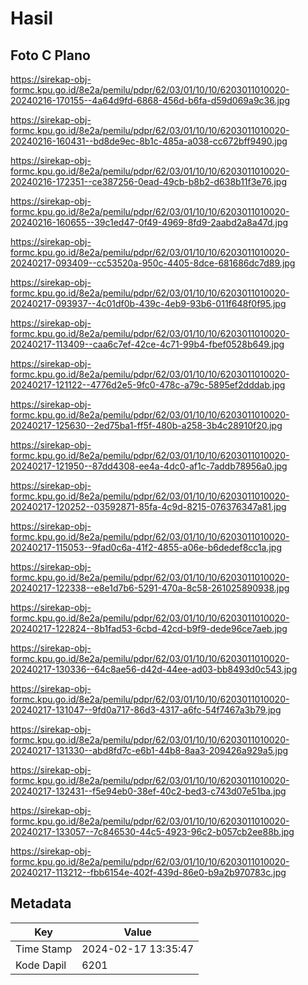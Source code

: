 # Hasil

## Foto C Plano

https://sirekap-obj-formc.kpu.go.id/8e2a/pemilu/pdpr/62/03/01/10/10/6203011010020-20240216-170155--4a64d9fd-6868-456d-b6fa-d59d069a9c36.jpg

https://sirekap-obj-formc.kpu.go.id/8e2a/pemilu/pdpr/62/03/01/10/10/6203011010020-20240216-160431--bd8de9ec-8b1c-485a-a038-cc672bff9490.jpg

https://sirekap-obj-formc.kpu.go.id/8e2a/pemilu/pdpr/62/03/01/10/10/6203011010020-20240216-172351--ce387256-0ead-49cb-b8b2-d638b11f3e76.jpg

https://sirekap-obj-formc.kpu.go.id/8e2a/pemilu/pdpr/62/03/01/10/10/6203011010020-20240216-160655--39c1ed47-0f49-4969-8fd9-2aabd2a8a47d.jpg

https://sirekap-obj-formc.kpu.go.id/8e2a/pemilu/pdpr/62/03/01/10/10/6203011010020-20240217-093409--cc53520a-950c-4405-8dce-681686dc7d89.jpg

https://sirekap-obj-formc.kpu.go.id/8e2a/pemilu/pdpr/62/03/01/10/10/6203011010020-20240217-093937--4c01df0b-439c-4eb9-93b6-011f648f0f95.jpg

https://sirekap-obj-formc.kpu.go.id/8e2a/pemilu/pdpr/62/03/01/10/10/6203011010020-20240217-113409--caa6c7ef-42ce-4c71-99b4-fbef0528b649.jpg

https://sirekap-obj-formc.kpu.go.id/8e2a/pemilu/pdpr/62/03/01/10/10/6203011010020-20240217-121122--4776d2e5-9fc0-478c-a79c-5895ef2dddab.jpg

https://sirekap-obj-formc.kpu.go.id/8e2a/pemilu/pdpr/62/03/01/10/10/6203011010020-20240217-125630--2ed75ba1-ff5f-480b-a258-3b4c28910f20.jpg

https://sirekap-obj-formc.kpu.go.id/8e2a/pemilu/pdpr/62/03/01/10/10/6203011010020-20240217-121950--87dd4308-ee4a-4dc0-af1c-7addb78956a0.jpg

https://sirekap-obj-formc.kpu.go.id/8e2a/pemilu/pdpr/62/03/01/10/10/6203011010020-20240217-120252--03592871-85fa-4c9d-8215-076376347a81.jpg

https://sirekap-obj-formc.kpu.go.id/8e2a/pemilu/pdpr/62/03/01/10/10/6203011010020-20240217-115053--9fad0c6a-41f2-4855-a06e-b6dedef8cc1a.jpg

https://sirekap-obj-formc.kpu.go.id/8e2a/pemilu/pdpr/62/03/01/10/10/6203011010020-20240217-122338--e8e1d7b6-5291-470a-8c58-261025890938.jpg

https://sirekap-obj-formc.kpu.go.id/8e2a/pemilu/pdpr/62/03/01/10/10/6203011010020-20240217-122824--8b1fad53-6cbd-42cd-b9f9-dede96ce7aeb.jpg

https://sirekap-obj-formc.kpu.go.id/8e2a/pemilu/pdpr/62/03/01/10/10/6203011010020-20240217-130336--64c8ae56-d42d-44ee-ad03-bb8493d0c543.jpg

https://sirekap-obj-formc.kpu.go.id/8e2a/pemilu/pdpr/62/03/01/10/10/6203011010020-20240217-131047--9fd0a717-86d3-4317-a6fc-54f7467a3b79.jpg

https://sirekap-obj-formc.kpu.go.id/8e2a/pemilu/pdpr/62/03/01/10/10/6203011010020-20240217-131330--abd8fd7c-e6b1-44b8-8aa3-209426a929a5.jpg

https://sirekap-obj-formc.kpu.go.id/8e2a/pemilu/pdpr/62/03/01/10/10/6203011010020-20240217-132431--f5e94eb0-38ef-40c2-bed3-c743d07e51ba.jpg

https://sirekap-obj-formc.kpu.go.id/8e2a/pemilu/pdpr/62/03/01/10/10/6203011010020-20240217-133057--7c846530-44c5-4923-96c2-b057cb2ee88b.jpg

https://sirekap-obj-formc.kpu.go.id/8e2a/pemilu/pdpr/62/03/01/10/10/6203011010020-20240217-113212--fbb6154e-402f-439d-86e0-b9a2b970783c.jpg


## Metadata

| Key        | Value               |
| ---------- | ------------------- |
| Time Stamp | 2024-02-17 13:35:47 |
| Kode Dapil | 6201                |



